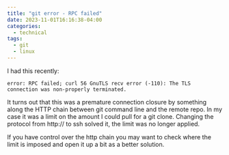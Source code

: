 ```yaml
---
title: "git error - RPC failed"
date: 2023-11-01T16:16:38-04:00
categories:
  - technical
tags:
  - git
  - linux
---
```

I had this recently:
```
error: RPC failed; curl 56 GnuTLS recv error (-110): The TLS connection was non-properly terminated.
```
It turns out that this was a premature connection closure by something along the HTTP chain between git command line and the remote repo. In my case it was a limit on the amount I could pull for a git clone.
Changing the protocol from http:// to ssh solved it, the limit was no longer applied.

If you have control over the http chain you may want to check where the limit is imposed and open it up a bit as a better solution.

